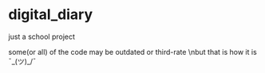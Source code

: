 # digital_diary
just a school project

some(or all) of the code may be outdated or third-rate \nbut that is how it is   ¯\_(ツ)_/¯
